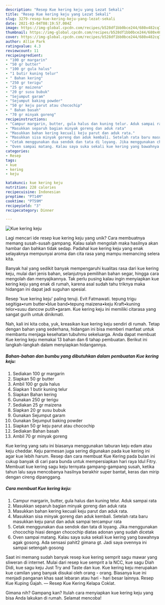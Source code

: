 ```yaml
---
description: "Resep Kue kering keju yang Lezat Sekali"
title: "Resep Kue kering keju yang Lezat Sekali"
slug: 3279-resep-kue-kering-keju-yang-lezat-sekali
date: 2021-03-04T08:19:57.004Z
image: https://img-global.cpcdn.com/recipes/b528df1bb0bce244/680x482cq70/kue-kering-keju-foto-resep-utama.jpg
thumbnail: https://img-global.cpcdn.com/recipes/b528df1bb0bce244/680x482cq70/kue-kering-keju-foto-resep-utama.jpg
cover: https://img-global.cpcdn.com/recipes/b528df1bb0bce244/680x482cq70/kue-kering-keju-foto-resep-utama.jpg
author: Allie Park
ratingvalue: 4.3
reviewcount: 11
recipeingredient:
- "100 gr margarin"
- "50 gr butter"
- "100 gr gula halus"
- "1 butir kuning telur"
- " Bahan kering"
- "250 gr terigu"
- "25 gr maizena"
- "20 gr susu bubuk"
- "Sejumput garam"
- "Sejumput baking powder"
- "50 gr keju parut atau chocochip"
- " Bahan basah"
- "70 gr minyak goreng"
recipeinstructions:
- "Campur margarin, butter, gula halus dan kuning telur. Aduk sampai rata"
- "Masukkan separuh bagian minyak goreng dan aduk rata"
- "Masukkan bahan kering kecuali keju parut dan aduk rata."
- "Masukkan sisa minyak goreng dan aduk kembali. Setelah rata baru masukkan keju parut dan aduk sampai tercampur rata"
- "Cetak menggunakan dua sendok dan tata di loyang. Jika menggunakan chocochip hiasi dengan chocochip diatas adonan yang sudah dicetak"
- "Oven sampai matang. Kalau saya suka sekali kue kering yang bawahnya agak gosong. Ada sensasi pahit2 gimana gt. Jadi saya ovennya ini sampai setengah gosong"
categories:
- Resep
tags:
- kue
- kering
- keju

katakunci: kue kering keju 
nutrition: 228 calories
recipecuisine: Indonesian
preptime: "PT14M"
cooktime: "PT59M"
recipeyield: "3"
recipecategory: Dinner

---
```



![Kue kering keju](https://img-global.cpcdn.com/recipes/b528df1bb0bce244/680x482cq70/kue-kering-keju-foto-resep-utama.jpg)

Lagi mencari ide resep kue kering keju yang unik? Cara membuatnya memang susah-susah gampang. Kalau salah mengolah maka hasilnya akan hambar dan bahkan tidak sedap. Padahal kue kering keju yang enak selayaknya mempunyai aroma dan cita rasa yang mampu memancing selera kita.

Banyak hal yang sedikit banyak mempengaruhi kualitas rasa dari kue kering keju, mulai dari jenis bahan, selanjutnya pemilihan bahan segar, hingga cara mengolah dan menyajikannya. Tak perlu pusing kalau ingin menyiapkan kue kering keju yang enak di rumah, karena asal sudah tahu triknya maka hidangan ini dapat jadi suguhan spesial.

Resep &#39;kue kering keju&#39; paling teruji. Evit Fatmawati. tepung trigu segitiga•rum butter•blue band•tepung maizena•keju Kraft•kuning telor•susu dancow putih•garam. Kue kering keju ini memiliki citarasa yang sangat gurih untuk dinikmati.


Nah, kali ini kita coba, yuk, kreasikan kue kering keju sendiri di rumah. Tetap dengan bahan yang sederhana, hidangan ini bisa memberi manfaat untuk membantu menjaga kesehatan tubuhmu sekeluarga. Anda dapat membuat Kue kering keju memakai 13 bahan dan 6 tahap pembuatan. Berikut ini langkah-langkah dalam menyiapkan hidangannya.

<!--inarticleads1-->

##### Bahan-bahan dan bumbu yang dibutuhkan dalam pembuatan Kue kering keju:

1. Sediakan 100 gr margarin
1. Siapkan 50 gr butter
1. Ambil 100 gr gula halus
1. Siapkan 1 butir kuning telur
1. Siapkan  Bahan kering
1. Gunakan 250 gr terigu
1. Sediakan 25 gr maizena
1. Siapkan 20 gr susu bubuk
1. Gunakan Sejumput garam
1. Gunakan Sejumput baking powder
1. Siapkan 50 gr keju parut atau chocochip
1. Sediakan  Bahan basah
1. Ambil 70 gr minyak goreng


Kue kering yang satu ini biasanya menggunakan taburan keju edam atau keju cheddar. Keju parmesan juga sering digunakan pada kue kering ini agar kue lebih harum. Resep dan cara membuat Kue Kering pada bulan ini cukup banyak di cari para bunda untuk mempersiapkan hari raya Idul Fitry. Membuat kue kering sagu keju ternyata gampang-gampang susah, ketika tahun lalu saya mencobanya hasilnya berakhir super bantat, keras dan mirip dengan cireng dipanggang. 

<!--inarticleads2-->

##### Cara membuat Kue kering keju:

1. Campur margarin, butter, gula halus dan kuning telur. Aduk sampai rata
1. Masukkan separuh bagian minyak goreng dan aduk rata
1. Masukkan bahan kering kecuali keju parut dan aduk rata.
1. Masukkan sisa minyak goreng dan aduk kembali. Setelah rata baru masukkan keju parut dan aduk sampai tercampur rata
1. Cetak menggunakan dua sendok dan tata di loyang. Jika menggunakan chocochip hiasi dengan chocochip diatas adonan yang sudah dicetak
1. Oven sampai matang. Kalau saya suka sekali kue kering yang bawahnya agak gosong. Ada sensasi pahit2 gimana gt. Jadi saya ovennya ini sampai setengah gosong


Saat ini memang sudah banyak resep kue kering semprit sagu mawar yang sliweran di internet. Mulai dari resep kue semprit a la NCC, kue sagu Diah Didi, kue sagu keju Just Try and Taste dan kue. Kue kering keju merupakan kue camilan yang banyak disukai oleh orang - orang. Biasanya kue ini menjadi panganan khas saat lebaran atau hari - hari besar lainnya. Resep Kue Kuping Gajah. — Resep Kue Kering Kelapa Coklat. 

Gimana nih? Gampang kan? Itulah cara menyiapkan kue kering keju yang bisa Anda lakukan di rumah. Selamat mencoba!
